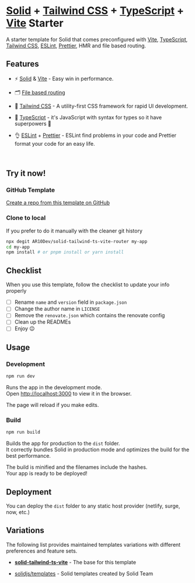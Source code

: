 # [Solid](https://solidjs.com) + [Tailwind CSS](https://tailwindcss.com/) + [TypeScript](https://www.typescriptlang.org/) + [Vite](https://vitejs.dev/) Starter

A starter template for Solid that comes preconfigured with [Vite](https://vitejs.dev/),
[TypeScript](https://www.typescriptlang.org/), [Tailwind CSS](https://tailwindcss.com/), [ESLint](https://eslint.org/), [Prettier](https://prettier.io/), HMR and file based routing.

## Features

- ⚡️ [Solid](https://solidjs.com) & [Vite](https://github.com/vitejs/vite) - Easy win in performance.

- 🗂 [File based routing](https://github.com/AR10Dev/solid-tailwind-ts-vite-router/tree/master/src/pages)

- 🎨 [Tailwind CSS](https://github.com/windicss/windicss) - A utility-first CSS framework for rapid UI development.

- 💪 [TypeScript](https://www.typescriptlang.org/) - it's JavaScript with syntax for types so it have superpowers 🚀

- 👌 [ESLint](https://eslint.org/) + [Prettier](https://prettier.io/) - ESLint find problems in your code and Prettier format your code for an easy life.

<br>

## Try it now!

### GitHub Template

[Create a repo from this template on GitHub](https://github.com/AR10Dev/solid-tailwind-ts-vite-router/generate)

### Clone to local

If you prefer to do it manually with the cleaner git history

```bash
npx degit AR10Dev/solid-tailwind-ts-vite-router my-app
cd my-app
npm install # or pnpm install or yarn install
```

## Checklist

When you use this template, follow the checklist to update your info properly

- [ ] Rename `name` and `version` field in `package.json`
- [ ] Change the author name in `LICENSE`
- [ ] Remove the `renovate.json` which contains the renovate config
- [ ] Clean up the READMEs
- [ ] Enjoy 😉

## Usage

### Development

```bash
npm run dev
```

Runs the app in the development mode.<br>
Open [http://localhost:3000](http://localhost:3000) to view it in the browser.

The page will reload if you make edits.<br>

### Build

```bash
npm run build
```

Builds the app for production to the `dist` folder.<br>
It correctly bundles Solid in production mode and optimizes the build for the best performance.

The build is minified and the filenames include the hashes.<br>
Your app is ready to be deployed!

## Deployment

You can deploy the `dist` folder to any static host provider (netlify, surge, now, etc.)


## Variations

The following list provides maintained templates variations with different preferences and feature sets.

- [**solid-tailwind-ts-vite**](https://github.com/AR10Dev/solid-tailwind-ts-vite) - The base for this template

- [solidjs/templates](https://github.com/solidjs/templates) - Solid templates created by Solid Team
